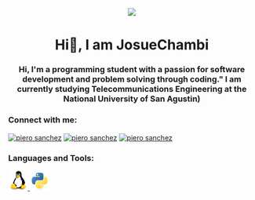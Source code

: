 <div id="header" align="center">
<img src="https://media.giphy.com/media/RbDKaczqWovIugyJmW/giphy.gif" width="600" />
<h1 align="center">Hi👋, I am JosueChambi</h1>
<h3 align="center">Hi, I'm a programming student with a passion for software development and problem solving through coding."
I am currently studying Telecommunications Engineering at the National University of San Agustin)</h3>


<h3 align="left">Connect with me:</h3>
<p align="left">
<a href="https://www.linkedin.com/in/piero-sanchez-4b51bb281/" target="blank"><img align="center" src="https://raw.githubusercontent.com/rahuldkjain/github-profile-readme-generator/master/src/images/icons/Social/linked-in-alt.svg" alt="piero sanchez" height="30" width="40" /></a>
<a href="https://www.facebook.com/profile.php?id=100010547611703" target="blank"><img align="center" src="https://raw.githubusercontent.com/rahuldkjain/github-profile-readme-generator/master/src/images/icons/Social/facebook.svg" alt="piero sanchez" height="30" width="40" /></a>
<a href="https://www.instagram.com/j10_chambi/" target="blank"><img align="center" src="https://raw.githubusercontent.com/rahuldkjain/github-profile-readme-generator/master/src/images/icons/Social/instagram.svg" alt="piero sanchez" height="30" width="40" /></a>
</p>

<h3 align="left">Languages and Tools:</h3>
<p align="left"> <a href="https://www.linux.org/" target="_blank" rel="noreferrer"> <img src="https://raw.githubusercontent.com/devicons/devicon/master/icons/linux/linux-original.svg" alt="linux" width="40" height="40"/> </a> <a href="https://www.python.org" target="_blank" rel="noreferrer"> <img src="https://raw.githubusercontent.com/devicons/devicon/master/icons/python/python-original.svg" alt="python" width="40" height="40"/> </a> </p>
